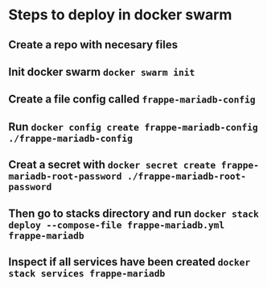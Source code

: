 # Steps to deploy in docker swarm

## Create a repo with necesary files 

## Init docker swarm `docker swarm init`

## Create a file config called `frappe-mariadb-config`

## Run `docker config create frappe-mariadb-config ./frappe-mariadb-config`

## Creat a secret with `docker secret create frappe-mariadb-root-password ./frappe-mariadb-root-password`

## Then go to stacks directory and run `docker stack deploy --compose-file frappe-mariadb.yml frappe-mariadb`

## Inspect if all services have been created `docker stack services frappe-mariadb`
